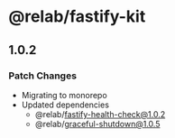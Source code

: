 # @relab/fastify-kit

## 1.0.2

### Patch Changes

-   Migrating to monorepo
-   Updated dependencies
    -   @relab/fastify-health-check@1.0.2
    -   @relab/graceful-shutdown@1.0.5
